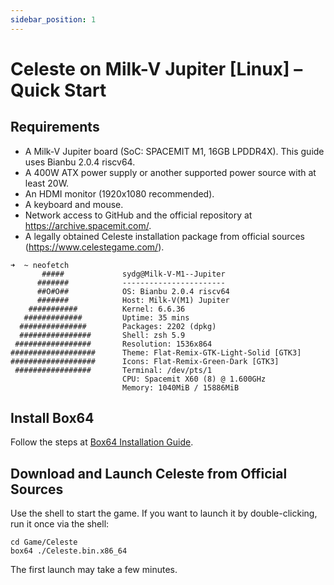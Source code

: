```yaml
---
sidebar_position: 1
---
```


# Celeste on Milk-V Jupiter [Linux] – Quick Start

## Requirements
- A Milk-V Jupiter board (SoC: SPACEMIT M1, 16GB LPDDR4X). This guide uses Bianbu 2.0.4 riscv64.
- A 400W ATX power supply or another supported power source with at least 20W.
- An HDMI monitor (1920x1080 recommended).
- A keyboard and mouse.
- Network access to GitHub and the official repository at https://archive.spacemit.com/.
- A legally obtained Celeste installation package from official sources (https://www.celestegame.com/).

```shell
➜  ~ neofetch
       #####             sydg@Milk-V-M1--Jupiter
      #######            -----------------------
      ##O#O##            OS: Bianbu 2.0.4 riscv64
      #######            Host: Milk-V(M1) Jupiter
    ###########          Kernel: 6.6.36
   #############         Uptime: 35 mins
  ###############        Packages: 2202 (dpkg)
  ################       Shell: zsh 5.9
 #################       Resolution: 1536x864
###################      Theme: Flat-Remix-GTK-Light-Solid [GTK3]
###################      Icons: Flat-Remix-Green-Dark [GTK3]
 #################       Terminal: /dev/pts/1
                         CPU: Spacemit X60 (8) @ 1.600GHz
                         Memory: 1040MiB / 15886MiB
```

## Install Box64
Follow the steps at [Box64 Installation Guide](../../../compilation/box64.md).

## Download and Launch Celeste from Official Sources
Use the shell to start the game. If you want to launch it by double-clicking, run it once via the shell:

```shell
cd Game/Celeste
box64 ./Celeste.bin.x86_64
```

The first launch may take a few minutes.
